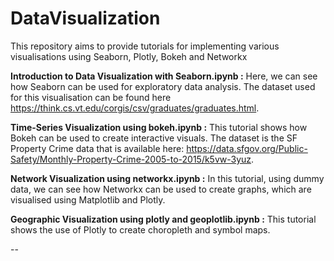 # DataVisualization
This repository aims to provide tutorials for implementing various visualisations using Seaborn, Plotly, Bokeh and Networkx 

**Introduction to Data Visualization with Seaborn.ipynb :** Here, we can see how Seaborn can be used for exploratory data analysis. The dataset used for this visualisation can be found here https://think.cs.vt.edu/corgis/csv/graduates/graduates.html.

**Time-Series Visualization using bokeh.ipynb :** This tutorial shows how Bokeh can be used to create interactive visuals. The dataset is the SF Property Crime data that is available here: https://data.sfgov.org/Public-Safety/Monthly-Property-Crime-2005-to-2015/k5vw-3yuz.

**Network Visualization using networkx.ipynb :** In this tutorial, using dummy data, we can see how Networkx can be used to create graphs, which are visualised using Matplotlib and Plotly.

**Geographic Visualization using plotly and geoplotlib.ipynb :** This tutorial shows the use of Plotly to create choropleth and symbol maps.

--